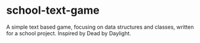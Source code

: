 # school-text-game

A simple text based game, focusing on data structures and classes, written for a school project.
Inspired by Dead by Daylight.
